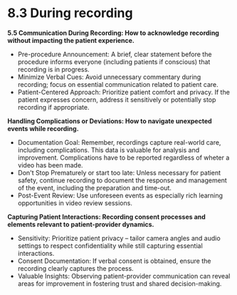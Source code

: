 # 8.3 During recording

**5.5 Communication During Recording: How to acknowledge recording without impacting the patient experience.**

* Pre-procedure Announcement: A brief, clear statement before the procedure informs everyone (including patients if conscious) that recording is in progress.
* Minimize Verbal Cues: Avoid unnecessary commentary during recording; focus on essential communication related to patient care.
* Patient-Centered Approach: Prioritize patient comfort and privacy. If the patient expresses concern, address it sensitively or potentially stop recording if appropriate.

**Handling Complications or Deviations: How to navigate unexpected events while recording.**

* Documentation Goal: Remember, recordings capture real-world care, including complications. This data is valuable for analysis and improvement. Complications have to be reported regardless of wheter a video has been made.
* Don't Stop Prematurely or start too late: Unless necessary for patient safety, continue recording to document the response and management of the event, including the preparation and time-out.
* Post-Event Review: Use unforeseen events as especially rich learning opportunities in video review sessions.

**Capturing Patient Interactions: Recording consent processes and elements relevant to patient-provider dynamics.**

* Sensitivity: Prioritize patient privacy – tailor camera angles and audio settings to respect confidentiality while still capturing essential interactions.
* Consent Documentation: If verbal consent is obtained, ensure the recording clearly captures the process.
* Valuable Insights: Observing patient-provider communication can reveal areas for improvement in fostering trust and shared decision-making.
